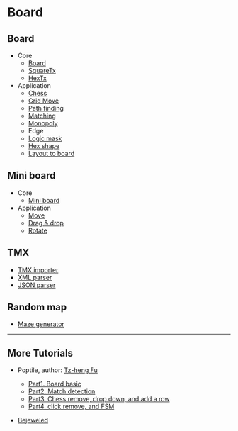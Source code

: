 # Board

## Board

- Core
  - [Board](rex_board.md)
  - [SquareTx](rex_board_squaretx.md)
  - [HexTx](rex_board_hextx.md)
- Application
  - [Chess](rex_chess.md)
  - [Grid Move](rex_grid_move.md)
  - [Path finding](rex_slg_movement.md)
  - [Matching](rex_matcher.md)
  - [Monopoly](rex_monopoly_movement.md)
  - Edge
  - [Logic mask](rex_logicmask.md)
  - [Hex shape](rex_board_hexshapemap.md)
  - [Layout to board](rex_layout2board.md)

## Mini board

- Core
  - [Mini board](rex_miniboard.md)
- Application
  - [Move](rex_miniboard_move.md)
  - [Drag & drop](rex_miniboard_touch.md)
  - [Rotate](rex_miniboard_rotate.md)

## TMX

- [TMX importer](rex_tmx_importer_v2.md)
- [XML parser](rex_tmx_xml_parser.md)
- [JSON parser](rex_tmx_json_parser.md)

## Random map

- [Maze generator](rex_maze_gen.md)

----

## More Tutorials

- Poptile, author: [Tz-heng Fu](https://www.scirra.com/users/jomo)

  - [Part1. Board basic](https://www.scirra.com/tutorials/4997/rexrainbow-board-series-tutorial-1-board-basic)
  - [Part2. Match detection](https://www.scirra.com/tutorials/5000/rexrainbow-board-series-tutorial-2-match-detection)
  - [Part3. Chess remove, drop down, and add a row](https://www.scirra.com/tutorials/5003/rexrainbow-board-series-tutorial-3-chess-remove-drop-and-add-row)
  - [Part4. click remove, and FSM](https://www.scirra.com/tutorials/5006/rexrainbow-board-series-tutorial-4-click-remove-and-make-it-a-game)
- [Bejeweled](app.bejeweled.md)

